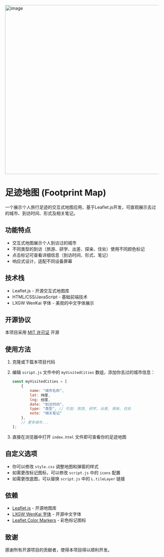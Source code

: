 <img width="1900" height="554" alt="image" src="https://github.com/user-attachments/assets/7b88649e-f152-4de4-bc2a-209ae0a55f73" />

# 足迹地图 (Footprint Map)

一个展示个人旅行足迹的交互式地图应用，基于Leaflet.js开发，可直观展示去过的城市、到访时间、形式及相关笔记。

## 功能特点

- 交互式地图展示个人到访过的城市
- 不同类型的到访（旅游、研学、出差、探亲、住处）使用不同颜色标记
- 点击标记可查看详细信息（到访时间、形式、笔记）
- 响应式设计，适配不同设备屏幕

## 技术栈

- Leaflet.js - 开源交互式地图库
- HTML/CSS/JavaScript - 基础前端技术
- LXGW WenKai 字体 - 美观的中文字体展示

## 开源协议

本项目采用 [MIT 许可证](https://opensource.org/licenses/MIT) 开源

## 使用方法

1. 克隆或下载本项目代码
2. 编辑 `script.js` 文件中的 `myVisitedCities` 数组，添加你去过的城市信息：

   ```javascript
   const myVisitedCities = [
       {
           name: "城市名称",
           lat: 纬度, 
           lng: 经度, 
           date: "到访时间",
           type: "类型", // 可选: 旅游, 研学, 出差, 探亲, 住处
           note: "相关笔记"
       },
       // 更多城市...
   ];
   ```
4. 直接在浏览器中打开 `index.html` 文件即可查看你的足迹地图

## 自定义选项

- 你可以修改 `style.css` 调整地图和弹窗的样式
- 如需更改标记图标，可以修改 `script.js` 中的 `icons` 配置
- 如需更改底图，可以替换 `script.js` 中的 `L.tileLayer` 链接

## 依赖

- [Leaflet.js](https://leafletjs.com/) - 开源地图库
- [LXGW WenKai 字体](https://github.com/lxgw/LxgwWenKai) - 开源中文字体
- [Leaflet Color Markers](https://github.com/pointhi/leaflet-color-markers) - 彩色标记图标

## 致谢

感谢所有开源项目的贡献者，使得本项目得以顺利开发。
